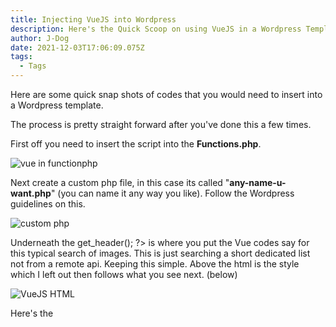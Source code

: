 ```yaml
---
title: Injecting VueJS into Wordpress
description: Here's the Quick Scoop on using VueJS in a Wordpress Template
author: J-Dog
date: 2021-12-03T17:06:09.075Z
tags:
  - Tags
---
```

Here are some quick snap shots of codes that you would need to insert into a Wordpress template.

The process is pretty straight forward after you've done this a few times.

First off you need to insert the script into the **Functions.php**.

![vue in functionphp](/static/img/vue-inject.png "VueJS in Functions.php")

Next create a custom php file, in this case its called "**any-name-u-want.php**" (you can name it any way you like). Follow the Wordpress guidelines on this.

![custom php](/static/img/topcustomphp.png "Custom PHP")

Underneath the get_header(); ?> is where you put the Vue codes say for this typical search of images. This is just searching a short dedicated list not from a remote api.  Keeping this simple. Above the html is the style which I left out then follows what you see next. (below)

![VueJS HTML](/static/img/vue-search.png "VueJS HTML")

Here's the <script> for Vue

Next create another custom php file, very similar to the previous. However, this one is like another homepage or maybe a custom category page.  This is like a component, in Wordpress php they call it "get_template_part('vue1.php)".

To get this to display in Wordpress, you would go to the page editor in the wp-admin. (after logging in) On the right side under "page" section choose the newly template.

Here's what it would look like from the frontend.

![vuejs search example](/static/img/vuejs-search.gif "Vuejs Search example")

Obviously, this scenario works on the type of project and the complexity.  This is a quick example to sprinkle in VueJS without having to do a separate whole build if you were working on a React app.